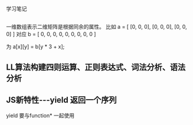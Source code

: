 学习笔记

## 
一维数组表示二维矩阵是根据同余的属性。
比如
a = [
      [0, 0, 0],
      [0, 0, 0],
      [0, 0, 0]
    ]
对应
b = [
      0, 0, 0,
      0, 0, 0,
      0, 0, 0
    ]

  为
  a[x][y] = b[y * 3 + x];


## LL算法构建四则运算、正则表达式、词法分析、语法分析
  
## JS新特性---yield 返回一个序列


yield 要与function* 一起使用


